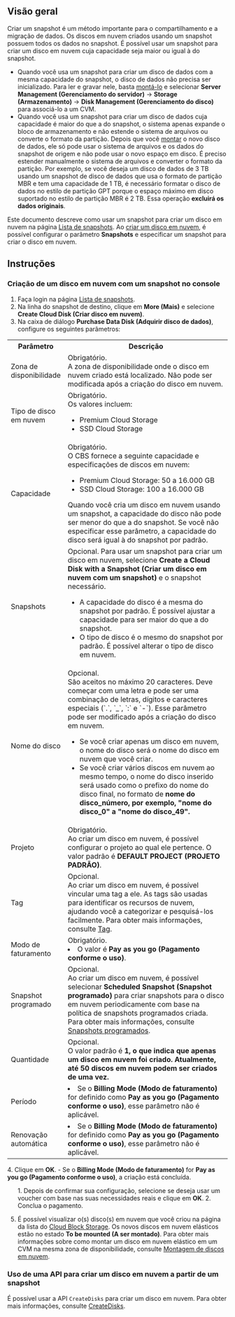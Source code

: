 ## Visão geral
Criar um snapshot é um método importante para o compartilhamento e a migração de dados. Os discos em nuvem criados usando um snapshot possuem todos os dados no snapshot. É possível usar um snapshot para criar um disco em nuvem cuja capacidade seja maior ou igual à do snapshot.
- Quando você usa um snapshot para criar um disco de dados com a mesma capacidade do snapshot, o disco de dados não precisa ser inicializado. Para ler e gravar nele, basta [montá-lo](https://intl.cloud.tencent.com/document/product/362/32401) e selecionar **Server Management (Gerenciamento do servidor)** -> **Storage (Armazenamento)** -> **Disk Management (Gerenciamento do disco)** para associá-lo a um CVM.
- Quando você usa um snapshot para criar um disco de dados cuja capacidade é maior do que a do snapshot, o sistema apenas expande o bloco de armazenamento e não estende o sistema de arquivos ou converte o formato da partição. Depois que você [montar](https://intl.cloud.tencent.com/document/product/362/32401) o novo disco de dados, ele só pode usar o sistema de arquivos e os dados do snapshot de origem e não pode usar o novo espaço em disco. É preciso estender manualmente o sistema de arquivos e converter o formato da partição.
  Por exemplo, se você deseja um disco de dados de 3 TB usando um snapshot de disco de dados que usa o formato de partição MBR e tem uma capacidade de 1 TB, é necessário formatar o disco de dados no estilo de partição GPT porque o espaço máximo em disco suportado no estilo de partição MBR é 2 TB. Essa operação **excluirá os dados originais**.

Este documento descreve como usar um snapshot para criar um disco em nuvem na página [Lista de snapshots](https://console.cloud.tencent.com/cvm/snapshot). Ao [criar um disco em nuvem](https://intl.cloud.tencent.com/document/product/362/5744), é possível configurar o parâmetro **Snapshots** e especificar um snapshot para criar o disco em nuvem.


## Instruções
### Criação de um disco em nuvem com um snapshot no console
1. Faça login na página [Lista de snapshots](https://console.cloud.tencent.com/cvm/snapshot).
2. Na linha do snapshot de destino, clique em **More (Mais)** e selecione **Create Cloud Disk (Criar disco em nuvem)**.
3. Na caixa de diálogo **Purchase Data Disk (Adquirir disco de dados)**, configure os seguintes parâmetros:
<table>
     <tr>
         <th width="12%">Parâmetro</th>  
         <th>Descrição</th>  
     </tr>
	<tr>
         <td>Zona de disponibilidade</td>
         <td>Obrigatório.</br>A zona de disponibilidade onde o disco em nuvem criado está localizado. Não pode ser modificada após a criação do disco em nuvem.</td>
     </tr>
     <tr>
         <td>Tipo de disco em nuvem</td>
         <td>Obrigatório.</br>Os valores incluem:<ul><li>Premium Cloud Storage</li><li>SSD Cloud Storage</li></ul></td>
     </tr>
     <tr>
         <td>Capacidade</td>
         <td>Obrigatório.</br>O CBS fornece a seguinte capacidade e especificações de discos em nuvem:<ul><li>Premium Cloud Storage: 50 a 16.000 GB</li><li>SSD Cloud Storage: 100 a 16.000 GB</li></ul>Quando você cria um disco em nuvem usando um snapshot, a capacidade do disco não pode ser menor do que a do snapshot. Se você não especificar esse parâmetro, a capacidade do disco será igual à do snapshot por padrão.</td>
     </tr>
    <tr>
         <td>Snapshots</td>
    	 <td>Opcional. Para usar um snapshot para criar um disco em nuvem, selecione <b>Create a Cloud Disk with a Snapshot (Criar um disco em nuvem com um snapshot)</b> e o snapshot necessário. <ul><li>A capacidade do disco é a mesma do snapshot por padrão. É possível ajustar a capacidade para ser maior do que a do snapshot.</li><li>O tipo de disco é o mesmo do snapshot por padrão. É possível alterar o tipo de disco em nuvem.</li></ul></td>
     </tr>
     <tr>
         <td>Nome do disco</td>
         <td>Opcional.</br>São aceitos no máximo 20 caracteres. Deve começar com uma letra e pode ser uma combinação de letras, dígitos e caracteres especiais (`.`, `_`, `:` e `-`). Esse parâmetro pode ser modificado após a criação do disco em nuvem.<ul><li>Se você criar apenas um disco em nuvem, o nome do disco será o nome do disco em nuvem que você criar.</li><li>Se você criar vários discos em nuvem ao mesmo tempo, o nome do disco inserido será usado como o prefixo do nome do disco final, no formato de <b>nome do disco_número<b>, por exemplo, "nome do disco_0" a "nome do disco_49".</li></ul></td>
     </tr>
     <tr>
         <td>Projeto</td>
         <td>Obrigatório.</br>Ao criar um disco em nuvem, é possível configurar o projeto ao qual ele pertence. O valor padrão é <b>DEFAULT PROJECT (PROJETO PADRÃO)</b>.</td>
     </tr>
     <tr>
         <td>Tag</td>
         <td>Opcional.</br>Ao criar um disco em nuvem, é possível vincular uma tag a ele. As tags são usadas para identificar os recursos de nuvem, ajudando você a categorizar e pesquisá-los facilmente. Para obter mais informações, consulte <a href="https://intl.cloud.tencent.com/document/product/651">Tag</a>.</td>
     </tr>
     <tr>
         <td>Modo de faturamento</td>
         <td>Obrigatório.<li>O valor é <b>Pay as you go (Pagamento conforme o uso)</b>.</li></ul></td>
     </tr>
     <tr>
     	 <tr>
         <td>Snapshot programado</td>
         <td>Opcional.</br>Ao criar um disco em nuvem, é possível selecionar <b>Scheduled Snapshot (Snapshot programado)</b> para criar snapshots para o disco em nuvem periodicamente com base na política de snapshots programados criada. Para obter mais informações, consulte <a href="https://intl.cloud.tencent.com/document/product/362/35238">Snapshots programados</a>.
     </tr>
     <tr>
         <td>Quantidade</td>
         <td>Opcional.</br>O valor padrão é <b>1<b>, o que indica que apenas um disco em nuvem foi criado. Atualmente, até 50 discos em nuvem podem ser criados de uma vez.</td>
     </tr>
     <tr>
         <td>Período</td>
         <td></li><li>Se o <b>Billing Mode (Modo de faturamento)</b> for definido como <b>Pay as you go (Pagamento conforme o uso)</b>, esse parâmetro não é aplicável.</li></ul></td>
     </tr>
    	 		 <tr>
         <td>Renovação automática</td>
         <td> <li>Se o <b>Billing Mode (Modo de faturamento)</b> for definido como <b>Pay as you go (Pagamento conforme o uso)</b>, esse parâmetro não é aplicável.</li></ul></td>
     </tr>
</table>
4. Clique em <b>OK</b>.
 - Se o <b>Billing Mode (Modo de faturamento)</b> for <b>Pay as you go (Pagamento conforme o uso)</b>, a criação está concluída.
  <ol>
  1. Depois de confirmar sua configuração, selecione se deseja usar um voucher com base nas suas necessidades reais e clique em <b>OK</b>.
  2. Conclua o pagamento.
 </ol>



5. É possível visualizar o(s) disco(s) em nuvem que você criou na página da lista do [Cloud Block Storage](https://console.cloud.tencent.com/cvm/cbs). Os novos discos em nuvem elásticos estão no estado <b>To be mounted (A ser montado)</b>. Para obter mais informações sobre como montar um disco em nuvem elástico em um CVM na mesma zona de disponibilidade, consulte [Montagem de discos em nuvem](https://intl.cloud.tencent.com/document/product/362/32401).

### Uso de uma API para criar um disco em nuvem a partir de um snapshot
É possível usar a API `CreateDisks` para criar um disco em nuvem. Para obter mais informações, consulte [CreateDisks](https://intl.cloud.tencent.com/document/product/362/16312).
